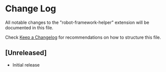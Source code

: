 # Change Log
All notable changes to the "robot-framework-helper" extension will be documented in this file.

Check [Keep a Changelog](http://keepachangelog.com/) for recommendations on how to structure this file.

## [Unreleased]
- Initial release
